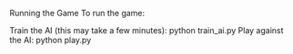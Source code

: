 Running the Game
To run the game:

Train the AI (this may take a few minutes):
  python train_ai.py
Play against the AI:
  python play.py
